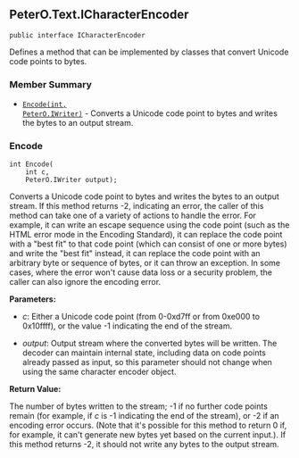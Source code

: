 ## PeterO.Text.ICharacterEncoder

    public interface ICharacterEncoder

Defines a method that can be implemented by classes that convert Unicode code points to bytes.

### Member Summary
* <code>[Encode(int, PeterO.IWriter)](#Encode_int_PeterO_IWriter)</code> - Converts a Unicode code point to bytes and writes the bytes to an output stream.

<a id="Encode_int_PeterO_IWriter"></a>
### Encode

    int Encode(
        int c,
        PeterO.IWriter output);

Converts a Unicode code point to bytes and writes the bytes to an output stream. If this method returns -2, indicating an error, the caller of this method can take one of a variety of actions to handle the error. For example, it can write an escape sequence using the code point (such as the HTML error mode in the Encoding Standard), it can replace the code point with a "best fit" to that code point (which can consist of one or more bytes) and write the "best fit" instead, it can replace the code point with an arbitrary byte or sequence of bytes, or it can throw an exception. In some cases, where the error won't cause data loss or a security problem, the caller can also ignore the encoding error.

<b>Parameters:</b>

 * <i>c</i>: Either a Unicode code point (from 0-0xd7ff or from 0xe000 to 0x10ffff), or the value -1 indicating the end of the stream.

 * <i>output</i>: Output stream where the converted bytes will be written. The decoder can maintain internal state, including data on code points already passed as input, so this parameter should not change when using the same character encoder object.

<b>Return Value:</b>

The number of bytes written to the stream; -1 if no further code points remain (for example, if _c_ is -1 indicating the end of the stream), or -2 if an encoding error occurs. (Note that it's possible for this method to return 0 if, for example, it can't generate new bytes yet based on the current input.). If this method returns -2, it should not write any bytes to the output stream.
